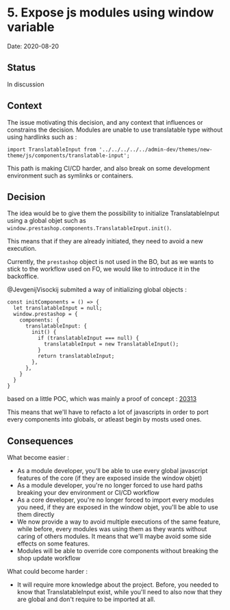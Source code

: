 # 5. Expose js modules using window variable

Date: 2020-08-20

## Status

In discussion

## Context

The issue motivating this decision, and any context that influences or constrains the decision.
Modules are unable to use translatable type without using hardlinks such as :

```
import TranslatableInput from '../../../../../admin-dev/themes/new-theme/js/components/translatable-input';
```

This path is making CI/CD harder, and also break on some development environment such as symlinks or containers.

## Decision

The idea would be to give them the possibility to initialize TranslatableInput using a global objet such as `window.prestashop.components.TranslatableInput.init()`.

This means that if they are already initiated, they need to avoid a new execution.

Currently, the `prestashop` object is not used in the BO, but as we wants to stick to the workflow used on FO, we would like to introduce it in the backoffice.

@JevgenijVisockij submited a way of initializing global objects :

```
const initComponents = () => {
  let translatableInput = null;
  window.prestashop = {
    components: {
      translatableInput: {
        init() {
          if (translatableInput === null) {
            translatableInput = new TranslatableInput();
          }
          return translatableInput;
        },
      },
    }
  }
}
```

based on a little POC, which was mainly a proof of concept : [20313](https://github.com/PrestaShop/PrestaShop/pull/20313)

This means that we'll have to refacto a lot of javascripts in order to port every components into globals, or atleast begin by mosts used ones.

## Consequences

What become easier :

- As a module developer, you'll be able to use every global javascript features of the core (if they are exposed inside the window objet)
- As a module developer, you're no longer forced to use hard paths breaking your dev environment or CI/CD workflow
- As a core developer, you're no longer forced to import every modules you need, if they are exposed in the window objet, you'll be able to use them directly
- We now provide a way to avoid multiple executions of the same feature, while before, every modules was using them as they wants without caring of others modules. It means that we'll maybe avoid some side effects on some features.
- Modules will be able to override core components without breaking the shop update workflow

What could become harder :

- It will require more knowledge about the project. Before, you needed to know that TranslatableInput exist, while you'll need to also now that they are global and don't require to be imported at all.
